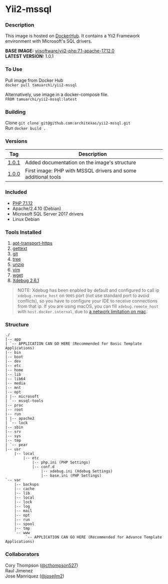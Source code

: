 # Yii2-mssql
   
### Description
This image is hosted on [DockerHub](https://hub.docker.com/r/tamuarchi/yii2-mssql/). It contains a Yii2 Framework 
environment with Microsoft's SQL drivers. 

**BASE IMAGE:** [yiisoftware/yii2-php:7.1-apache-17.12.0](https://github.com/yiisoft/yii2-docker)  
**LATEST VERSION:** 1.0.1

### To Use

Pull image from Docker Hub  
`docker pull tamuarchi/yii2-mssql`

Alternatively, use image in a docker-compose file.  
`FROM tamuarchi/yii2-mssql:latest`

### Building 
Clone `git clone git@github.com:architexas/yii2-mssql.git`   
Run `docker build .`

### Versions

 Tag | Description 
--- | --- 
[1.0.1](https://github.com/architexas/yii2-mssql/releases/tag/1.0.1) | Added documentation on the image's structure
[1.0.0](https://github.com/architexas/yii2-mssql/releases/tag/1.0.0) | First image: PHP with MSSQL drivers and some additional tools   


### Included
- [PHP 7.1.12](http://php.net/index.php#id2018-10-11-3)  
- Apache/2.4.10 (Debian) 
- Microsoft SQL Server 2017 drivers
- Linux Debian 



### Tools Installed
1. [apt-transport-https](http://manpages.ubuntu.com/manpages/bionic/man1/apt-transport-https.1.html)
2. [gettext](http://manpages.ubuntu.com/manpages/xenial/en/man1/gettext.1.html)
3. [git](http://manpages.ubuntu.com/manpages/xenial/en/man1/git.1.html)
4. [tree](http://manpages.ubuntu.com/manpages/xenial/en/man1/tree.1.html)
5. [unzip](http://manpages.ubuntu.com/manpages/xenial/en/man1/unzip.1.html)
6. [vim](http://manpages.ubuntu.com/manpages/xenial/en/man1/vim.1.html) 
7. [wget](http://manpages.ubuntu.com/manpages/xenial/en/man1/wget.1.html)
8. [Xdebug 2.6.1](https://confluence.jetbrains.com/display/PhpStorm/Xdebug+Installation+Guide)
> NOTE: Xdebug has been enabled by default and configured to call ip `xdebug.remote_host` on `9005` port 
(not use standard port to avoid conflicts), so you have to configure your IDE to receive connections from that ip. 
If you are using macOS, you can fill `xdebug.remote_host` with `host.docker.internal`, due to [a network limitation on mac](https://docs.docker.com/docker-for-mac/networking/#port-mapping).

### Structure 
```   
./
|-- app
| `-- APPLICATION CAN GO HERE (Recommended for Basic Template Applications)
|-- bin 
|-- boot
|-- dev
|-- etc
|-- home
|-- lib
|-- lib64
|-- media
|-- mnt
|-- opt
| |-- microsoft
| `-- mssql-tools
|-- proc
|-- root
|-- run
| |-- apache2
| `-- lock
|-- sbin
|-- srv
|-- sys
|-- tmp
| `-- pear
|-- usr    
    |-- local
        |-- etc
            |-- php.ini (PHP Settings)    
            |-- conf.d            
                |-- xdebug.ini (Xdebug Settings)  
                |-- base.ini (PHP Settings)      
`-- var
    |-- backups
    |-- cache
    |-- lib
    |-- local
    |-- lock
    |-- log
    |-- mail
    |-- opt
    |-- run
    |-- spool
    |-- tmp
    `-- www
         `-- APPLICATION CAN GO HERE (Recommended for Advance Template Applications)
```

### Collaborators
Cory Thompson ([@cthompson527](https://github.com/cthompson527))  
Raul Jimenez  
Jose Manriquez ([@josejlm2](https://github.com/josejlm2))  
